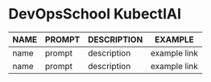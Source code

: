 # DevOpsSchool KubectlAI


| NAME             | PROMPT                                                           | DESCRIPTION                    | EXAMPLE                                   |
|------------------|------------------------------------------------------------------|--------------------------------|-------------------------------------------|
| name             | prompt                                                           | description                    | example link                              |
| name             | prompt                                                           | description                    | example link                              |
